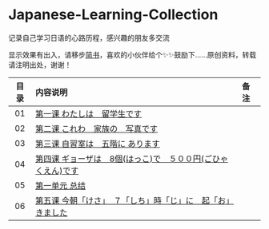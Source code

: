 # Japanese-Learning-Collection
记录自己学习日语的心路历程，感兴趣的朋友多交流

显示效果有出入，请移步[简书](https://www.jianshu.com/nb/35916729)，喜欢的小伙伴给个✨✨鼓励下……原创资料，转载请注明出处，谢谢！

| 目录 | 内容说明  |  备注  |
| :----:  | :---- |:---- |
| 01  | [第一课 わたしは　留学生です](https://www.jianshu.com/p/e5a1a988241e) |  |
| 02  | [第二课 これわ　家族の　写真です](https://www.jianshu.com/p/ed3becaf54d4) |  |
| 03  | [第三课 自習室は　五階に  あります](https://www.jianshu.com/p/197325105e5d) |  |
| 04  | [第四课 ギョーザは　8個(はっこ)で　５００円(ごひゃくえん)です](https://www.jianshu.com/p/ac7aaeaab49c) |  |
| 05  | [第一单元 总结](https://www.jianshu.com/p/b4ec82116b4b) |  |
| 06  | [第五课 今朝「けさ」　７「しち」時「じ」に　起「お」きました](https://www.jianshu.com/p/f6c87c435825) |  |

